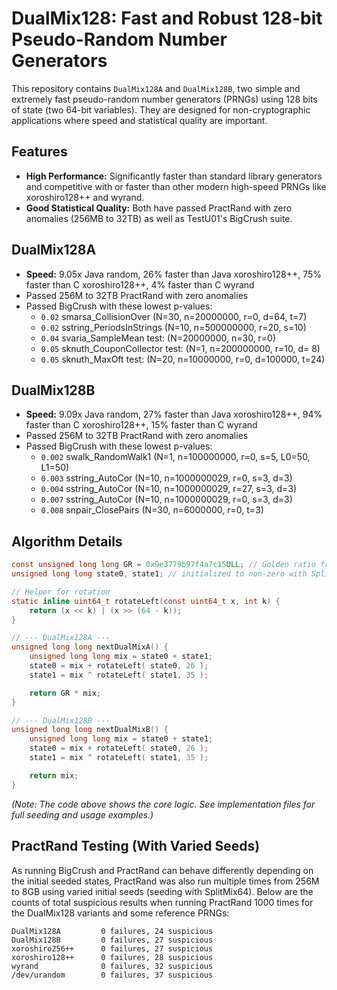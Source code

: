 # DualMix128: Fast and Robust 128-bit Pseudo-Random Number Generators

This repository contains `DualMix128A` and `DualMix128B`, two simple and extremely fast pseudo-random number generators (PRNGs) using 128 bits of state (two 64-bit variables). They are designed for non-cryptographic applications where speed and statistical quality are important.

## Features

* **High Performance:** Significantly faster than standard library generators and competitive with or faster than other modern high-speed PRNGs like xoroshiro128++ and wyrand.
* **Good Statistical Quality:** Both have passed PractRand with zero anomalies (256MB to 32TB) as well as TestU01's BigCrush suite.

## DualMix128A

* **Speed:** 9.05x Java random, 26% faster than Java xoroshiro128++, 75% faster than C xoroshiro128++, 4% faster than C wyrand
* Passed 256M to 32TB PractRand with zero anomalies
* Passed BigCrush with these lowest p-values:
    * `0.02` smarsa_CollisionOver (N=30, n=20000000, r=0, d=64, t=7)
    * `0.02` sstring_PeriodsInStrings (N=10, n=500000000, r=20, s=10)
    * `0.04` svaria_SampleMean test: (N=20000000, n=30, r=0)
    * `0.05` sknuth_CouponCollector test: (N=1, n=200000000, r=10, d= 8)
    * `0.05` sknuth_MaxOft test: (N=20, n=10000000, r=0, d=100000, t=24)

## DualMix128B

* **Speed:** 9.09x Java random, 27% faster than Java xoroshiro128++, 94% faster than C xoroshiro128++, 15% faster than C wyrand
* Passed 256M to 32TB PractRand with zero anomalies
* Passed BigCrush with these lowest p-values:
    * `0.002` swalk_RandomWalk1 (N=1, n=100000000, r=0, s=5, L0=50, L1=50)
    * `0.003` sstring_AutoCor (N=10, n=1000000029, r=0, s=3, d=3)
    * `0.004` sstring_AutoCor (N=10, n=1000000029, r=27, s=3, d=3)
    * `0.007` sstring_AutoCor (N=10, n=1000000029, r=0, s=3, d=3)
    * `0.008` snpair_ClosePairs (N=30, n=6000000, r=0, t=3)

## Algorithm Details

```c
const unsigned long long GR = 0x9e3779b97f4a7c15ULL; // Golden ratio fractional part * 2^64
unsigned long long state0, state1; // initialized to non-zero with SplitMix64 (or equivalent)

// Helper for rotation
static inline uint64_t rotateLeft(const uint64_t x, int k) {
	return (x << k) | (x >> (64 - k));
}

// --- DualMix128A ---
unsigned long long nextDualMixA() {
    unsigned long long mix = state0 + state1;
    state0 = mix + rotateLeft( state0, 26 );
    state1 = mix ^ rotateLeft( state1, 35 );

    return GR * mix;
}

// --- DualMix128B ---
unsigned long long nextDualMixB() {
    unsigned long long mix = state0 + state1;
    state0 = mix + rotateLeft( state0, 26 );
    state1 = mix ^ rotateLeft( state1, 35 );

    return mix;
}
```

*(Note: The code above shows the core logic. See implementation files for full seeding and usage examples.)*


## PractRand Testing (With Varied Seeds)

As running BigCrush and PractRand can behave differently depending on the initial seeded states, PractRand was also run multiple times from 256M to 8GB using varied initial seeds (seeding with SplitMix64). Below are the counts of total suspicious results when running PractRand 1000 times for the DualMix128 variants and some reference PRNGs:

```
DualMix128A         0 failures, 24 suspicious
DualMix128B         0 failures, 27 suspicious
xoroshiro256++      0 failures, 27 suspicious
xoroshiro128++      0 failures, 28 suspicious
wyrand              0 failures, 32 suspicious
/dev/urandom        0 failures, 37 suspicious
```
